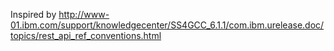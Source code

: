 Inspired by http://www-01.ibm.com/support/knowledgecenter/SS4GCC_6.1.1/com.ibm.urelease.doc/topics/rest_api_ref_conventions.html
